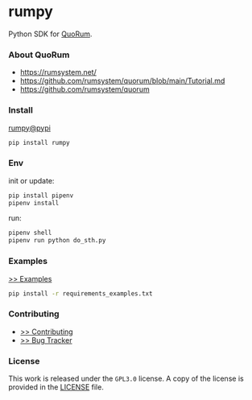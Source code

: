 # rumpy

Python SDK for [QuoRum](https://github.com/rumsystem/quorum).

### About QuoRum

- https://rumsystem.net/
- https://github.com/rumsystem/quorum/blob/main/Tutorial.md
- https://github.com/rumsystem/quorum

### Install

[rumpy@pypi](https://pypi.org/project/rumpy/)

```sh
pip install rumpy
```

### Env

init or update:

```sh
pip install pipenv
pipenv install
```

run:

```sh
pipenv shell
pipenv run python do_sth.py
```

### Examples

[>> Examples](https://github.com/liujuanjuan1984/rumpy/tree/master/examples)

```sh
pip install -r requirements_examples.txt
```

### Contributing

- [>> Contributing](https://github.com/liujuanjuan1984/rumpy/tree/master/.github/CONTRIBUTING.md)
- [>> Bug Tracker](https://github.com/liujuanjuan1984/rumpy/issues/new)

### License

This work is released under the `GPL3.0` license. A copy of the license is provided in the [LICENSE](https://github.com/liujuanjuan1984/rumpy/blob/master/LICENSE) file.

